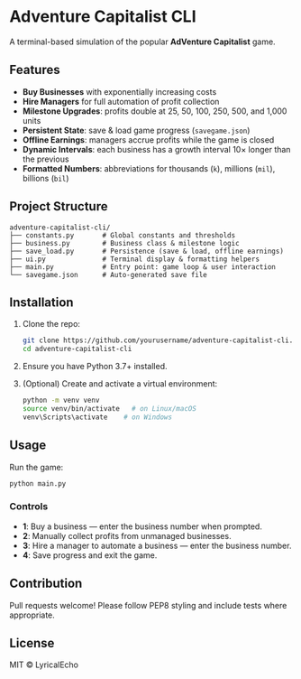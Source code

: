 # Adventure Capitalist CLI

A terminal-based simulation of the popular **AdVenture Capitalist** game.

## Features

* **Buy Businesses** with exponentially increasing costs
* **Hire Managers** for full automation of profit collection
* **Milestone Upgrades**: profits double at 25, 50, 100, 250, 500, and 1,000 units
* **Persistent State**: save & load game progress (`savegame.json`)
* **Offline Earnings**: managers accrue profits while the game is closed
* **Dynamic Intervals**: each business has a growth interval 10× longer than the previous
* **Formatted Numbers**: abbreviations for thousands (`k`), millions (`mil`), billions (`bil`)

## Project Structure

```
adventure-capitalist-cli/
├── constants.py       # Global constants and thresholds
├── business.py        # Business class & milestone logic
├── save_load.py       # Persistence (save & load, offline earnings)
├── ui.py              # Terminal display & formatting helpers
├── main.py            # Entry point: game loop & user interaction
└── savegame.json      # Auto-generated save file
```

## Installation

1. Clone the repo:

   ```bash
   git clone https://github.com/yourusername/adventure-capitalist-cli.git
   cd adventure-capitalist-cli
   ```
2. Ensure you have Python 3.7+ installed.
3. (Optional) Create and activate a virtual environment:

   ```bash
   python -m venv venv
   source venv/bin/activate   # on Linux/macOS
   venv\Scripts\activate    # on Windows
   ```

## Usage

Run the game:

```bash
python main.py
```

### Controls

* **1**: Buy a business — enter the business number when prompted.
* **2**: Manually collect profits from unmanaged businesses.
* **3**: Hire a manager to automate a business — enter the business number.
* **4**: Save progress and exit the game.

## Contribution

Pull requests welcome! Please follow PEP8 styling and include tests where appropriate.

## License

MIT © LyricalEcho
